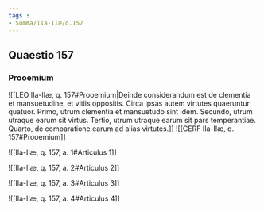 ```yaml
---
tags : 
- Summa/IIa-IIæ/q.157
---
```


## Quaestio 157

### Prooemium

![[LEO IIa-IIæ, q. 157#Prooemium|Deinde considerandum est de clementia et mansuetudine, et vitiis oppositis. Circa ipsas autem virtutes quaeruntur quatuor. Primo, utrum clementia et mansuetudo sint idem. Secundo, utrum utraque earum sit virtus. Tertio, utrum utraque earum sit pars temperantiae. Quarto, de comparatione earum ad alias virtutes.]]
![[CERF IIa-IIæ, q. 157#Prooemium]]

![[IIa-IIæ, q. 157, a. 1#Articulus 1]]

![[IIa-IIæ, q. 157, a. 2#Articulus 2]]

![[IIa-IIæ, q. 157, a. 3#Articulus 3]]

![[IIa-IIæ, q. 157, a. 4#Articulus 4]]


